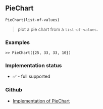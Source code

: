 ## PieChart

```
PieChart(list-of-values)
```

> plot a pie chart from a `list-of-values`.

### Examples
 
 
```
>> PieChart({25, 33, 33, 10})  
```

### Implementation status

* &#x2705; - full supported

### Github

* [Implementation of PieChart](https://github.com/axkr/symja_android_library/blob/master/symja_android_library/matheclipse-core/src/main/java/org/matheclipse/core/builtin/ManipulateFunction.java#L1925) 
